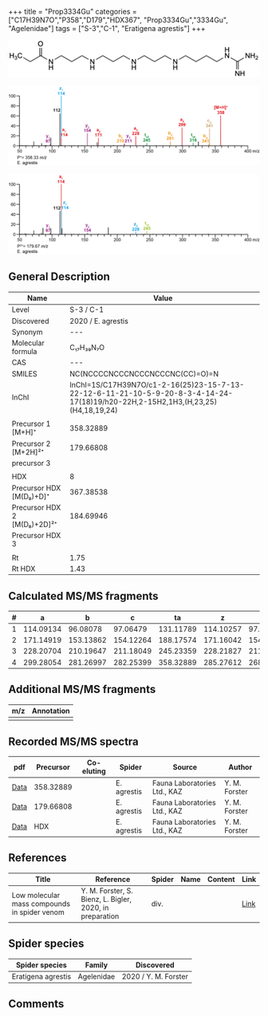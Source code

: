 +++
title = "Prop3334Gu"
categories = ["C17H39N7O","P358","D179","HDX367",
"Prop3334Gu","3334Gu",
"Agelenidae"]
tags = ["S-3","C-1",
"Eratigena agrestis"]
+++

![](/img/Prop3334Gu.png)

![](/img_MSMS/358_Prop3334Gu_Ea.png?classes=border)

![](/img_MSMS/358_Prop3334Gu_Ea_2.png?classes=border)

## General Description

| Name                        | Value              |
|-----------------------------|--------------------|
| Level                       | S-3 / C-1          |
| Discovered                  | 2020 / E. agrestis |
| Synonym                     | ---                |
| Molecular formula           | C₁₇H₃₉N₇O          |
| CAS                         | ---                |
| SMILES | NC(NCCCCNCCCNCCCNCCCNC(CC)=O)=N  |
| InChI  | InChI=1S/C17H39N7O/c1-2-16(25)23-15-7-13-22-12-6-11-21-10-5-9-20-8-3-4-14-24-17(18)19/h20-22H,2-15H2,1H3,(H,23,25)(H4,18,19,24)  |
|                             |                    |
| Precursor 1 [M+H]⁺       | 358.32889      |
| Precursor 2 [M+2H]²⁺        | 179.66808       |
| precursor 3                 |                    |
|                             |                    |
| HDX                         | 8                  |
| Precursor HDX   [M(D₈)+D]⁺   | 367.38538          |
| Precursor HDX 2 [M(D₈)+2D]²⁺ | 184.69946          |
| Precursor HDX 3             |                    |
|                             |                    |
| Rt                          | 1.75               |
| Rt HDX                      | 1.43                  |

## Calculated MS/MS fragments

| # | a         | b         | c         | ta        | z         | y         | tz        |
|---|-----------|-----------|-----------|-----------|-----------|-----------|-----------|
| 1 | 114.09134 | 96.08078 | 97.06479 | 131.11789 | 114.10257 | 97.07602 | 131.12912 |
| 2 | 171.14919 | 153.13862 | 154.12264 | 188.17574 | 171.16042 | 154.13387 | 188.18697 |
| 3 | 228.20704 | 210.19647 | 211.18049 | 245.23359 | 228.21827 | 211.19172 | 245.24482 |
| 4 | 299.28054 | 281.26997 | 282.25399 | 358.32889 | 285.27612 | 268.24957 | 302.30267 |

## Additional MS/MS fragments

| m/z | Annotation |
|-----|------------|
|     |            |

## Recorded MS/MS spectra

| pdf                                             | Precursor | Co-eluting | Spider      | Source                       | Author        |
|-------------------------------------------------|-----------|------------|-------------|------------------------------|---------------|
| [Data](/pdf/E-agrestis/358_Prop3334Gu_Ea.pdf)   | 358.32889 |            | E. agrestis | Fauna Laboratories Ltd., KAZ | Y. M. Forster |
| [Data](/pdf/E-agrestis/358_Prop3334Gu_Ea_2.pdf) | 179.66808 |            | E. agrestis | Fauna Laboratories Ltd., KAZ | Y. M. Forster |
| [Data](/pdf/E-agrestis/358_Prop3334Gu_Ea_HDX.pdf) | HDX |            | E. agrestis | Fauna Laboratories Ltd., KAZ | Y. M. Forster |

## References

| Title | Reference | Spider | Name | Content | Link |
|-------|-----------|--------|------|---------|------|
| Low molecular mass compounds in spider venom      | Y. M. Forster, S. Bienz, L. Bigler, 2020, in preparation          | div.       |   |   | [Link](unknown) |

## Spider species

| Spider species     | Family     | Discovered           |
|--------------------|------------|----------------------|
| Eratigena agrestis | Agelenidae | 2020 / Y. M. Forster |

## Comments